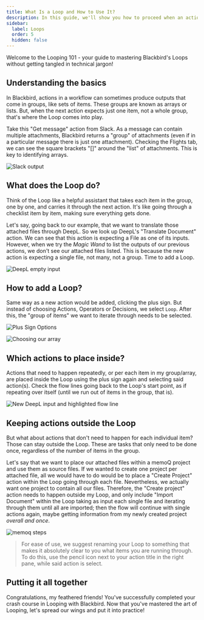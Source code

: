 ```yaml
---
title: What Is a Loop and How to Use It?
description: In this guide, we'll show you how to proceed when an action's output is a list of items but the next action only takes one of those items - a.k.a. Looping.
sidebar:
  label: Loops
  order: 5
  hidden: false
---
```


Welcome to the Looping 101 - your guide to mastering Blackbird's Loops without getting tangled in technical jargon!

## Understanding the basics
In Blackbird, actions in a workflow can sometimes produce outputs that come in groups, like sets of items. These groups are known as arrays or lists. But, when the next action expects just one item, not a whole group, that's where the Loop comes into play.

Take this "Get message" action from Slack. As a message can contain multiple attachments, Blackbird returns a "group" of attachments (even if in a particular message there is just one attachment). Checking the Flights tab, we can see the square brackets "[]" around the "list" of attachments. This is key to identifying arrays.

![Slack output](~/assets/guides/loops/Loop_SS1.png)

## What does the Loop do?
Think of the Loop like a helpful assistant that takes each item in the group, one by one, and carries it through the next action. It's like going through a checklist item by item, making sure everything gets done.

Let's say, going back to our example, that we want to translate those attached files through DeepL. So we look up DeepL's "Translate Document" action. We can see that this action is expecting a File as one of its inputs. However, when we try the _Magic Wand_ to list the outputs of our previous actions, we don't see our attached files listed. This is because the new action is expecting a single file, not many, not a group. Time to add a Loop.

![DeepL empty input](~/assets/guides/loops/Loop_SS2.png)

## How to add a Loop?
Same way as a new action would be added, clicking the plus sign. But instead of choosing Actions, Operators or Decisions, we select `Loop`. After this, the "group of items" we want to iterate through needs to be selected.

![Plus Sign Options](~/assets/guides/loops/Loop_SS3.png)

![Choosing our array](~/assets/guides/loops/Loop_SS4.png)

##  Which actions to place inside?
Actions that need to happen repeatedly, or per each item in my group/array, are placed inside the Loop using the plus sign again and selecting said action(s). Check the flow lines going back to the Loop's start point, as if repeating over itself (until we run out of items in the group, that is).
 
![New DeepL input and highlighted flow line](~/assets/guides/loops/Loop_SS5.png)

## Keeping actions outside the Loop
But what about actions that don't need to happen for each individual item? Those can stay outside the Loop. These are tasks that only need to be done once, regardless of the number of items in the group.

Let's say that we want to place our attached files within a memoQ project and use them as source files. If we wanted to create one project per attached file, all we would have to do would be to place a "Create Project" action within the Loop going through each file. Nevertheless, we actually want one project to contain all our files. Therefore, the "Create project" action needs to happen outside my Loop, and only include "Import Document" within the Loop taking as input each single file and iterating through them until all are imported; then the flow will continue with single actions again, maybe getting information from my newly created project _overall and once_.

![memoq steps](~/assets/guides/loops/Loop_SS6.png)

> For ease of use, we suggest renaming your Loop to something that makes it absolutely clear to you what items you are running through. To do this, use the pencil icon next to your action title in the right pane, while said action is select.

## Putting it all together
Congratulations, my feathered friends! You've successfully completed your crash course in Looping with Blackbird. Now that you've mastered the art of Looping, let's spread our wings and put it into practice!